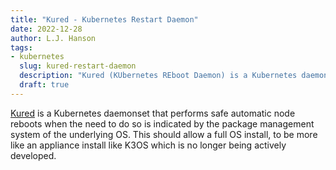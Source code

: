 ```yaml
---
title: "Kured - Kubernetes Restart Daemon"
date: 2022-12-28
author: L.J. Hanson
tags:
- kubernetes
  slug: kured-restart-daemon
  description: "Kured (KUbernetes REboot Daemon) is a Kubernetes daemonset that performs safe automatic node reboots when the need to do so is indicated by the package management system of the underlying OS."
  draft: true
---
```


[Kured](https://github.com/kubereboot/kured) is a Kubernetes daemonset that performs safe automatic node reboots when the need to do so is indicated by the package management system of the underlying OS.
This should allow a full OS install, to be more like an appliance install like K3OS which is no longer being actively developed.
